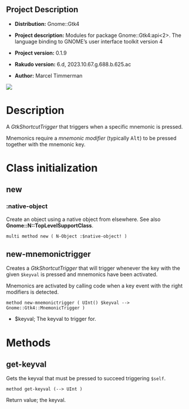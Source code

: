 Project Description
-------------------

  * **Distribution:** Gnome::Gtk4

  * **Project description:** Modules for package Gnome::Gtk4:api<2>. The language binding to GNOME’s user interface toolkit version 4

  * **Project version:** 0.1.9

  * **Rakudo version:** 6.d, 2023.10.67.g.688.b.625.ac

  * **Author:** Marcel Timmerman

![](images/mnemonictrigger.png)

Description
===========

A *GtkShortcutTrigger* that triggers when a specific mnemonic is pressed.

Mnemonics require a *mnemonic modifier* (typically <kbd>Alt</kbd>) to be pressed together with the mnemonic key.

Class initialization
====================

new
---

### :native-object

Create an object using a native object from elsewhere. See also **Gnome::N::TopLevelSupportClass**.

    multi method new ( N-Object :$native-object! )

new-mnemonictrigger
-------------------

Creates a *GtkShortcutTrigger* that will trigger whenever the key with the given `$keyval` is pressed and mnemonics have been activated.

Mnemonics are activated by calling code when a key event with the right modifiers is detected.

    method new-mnemonictrigger ( UInt() $keyval --> Gnome::Gtk4::MnemonicTrigger )

  * $keyval; The keyval to trigger for.

Methods
=======

get-keyval
----------

Gets the keyval that must be pressed to succeed triggering `$self`.

    method get-keyval (--> UInt )

Return value; the keyval. 
